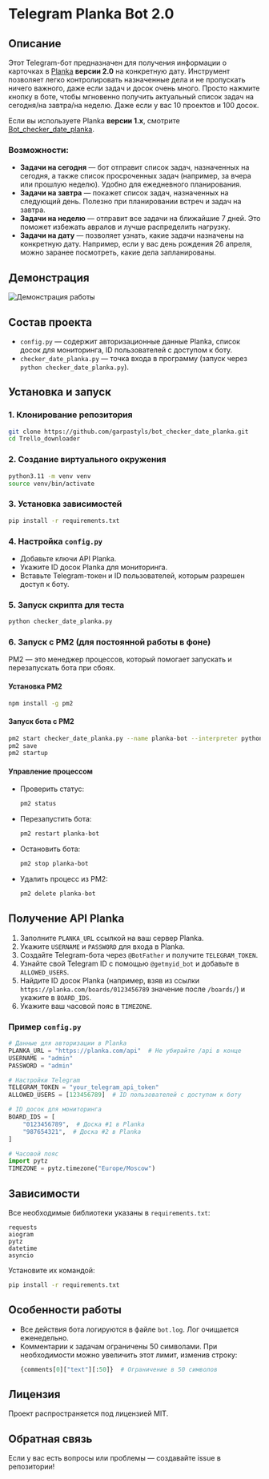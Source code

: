 # Telegram Planka Bot 2.0

## Описание

Этот Telegram-бот предназначен для получения информации о карточках в [Planka](https://github.com/plankanban/planka) **версии 2.0** на конкретную дату. Инструмент позволяет легко контролировать назначенные дела и не пропускать ничего важного, даже если задач и досок очень много. Просто нажмите кнопку в боте, чтобы мгновенно получить актуальный список задач на сегодня/на завтра/на неделю. Даже если у вас 10 проектов и 100 досок.

Если вы используете Planka **версии 1.x**, смотрите [Bot_checker_date_planka](https://github.com/john-gear/bot_checker_date_planka).

### Возможности:

- **Задачи на сегодня** — бот отправит список задач, назначенных на сегодня, а также список просроченных задач (например, за вчера или прошлую неделю). Удобно для ежедневного планирования.
- **Задачи на завтра** — покажет список задач, назначенных на следующий день. Полезно при планировании встреч и задач на завтра.
- **Задачи на неделю** — отправит все задачи на ближайшие 7 дней. Это поможет избежать авралов и лучше распределить нагрузку.
- **Задачи на дату** — позволяет узнать, какие задачи назначены на конкретную дату. Например, если у вас день рождения 26 апреля, можно заранее посмотреть, какие дела запланированы.

## Демонстрация
![Демонстрация работы](https://github.com/garpastyls/bot_checker_date_planka/blob/main/work_demonstration.gif)

## Состав проекта

- `config.py` — содержит авторизационные данные Planka, список досок для мониторинга, ID пользователей с доступом к боту.
- `checker_date_planka.py` — точка входа в программу (запуск через `python checker_date_planka.py`).

## Установка и запуск

### 1. Клонирование репозитория

```bash
git clone https://github.com/garpastyls/bot_checker_date_planka.git
cd Trello_downloader
```

### 2. Создание виртуального окружения

```bash
python3.11 -m venv venv
source venv/bin/activate
```

### 3. Установка зависимостей

```bash
pip install -r requirements.txt
```

### 4. Настройка `config.py`

- Добавьте ключи API Planka.
- Укажите ID досок Planka для мониторинга.
- Вставьте Telegram-токен и ID пользователей, которым разрешен доступ к боту.

### 5. Запуск скрипта для теста

```bash
python checker_date_planka.py
```

### 6. Запуск с PM2 (для постоянной работы в фоне)

PM2 — это менеджер процессов, который помогает запускать и перезапускать бота при сбоях.

#### Установка PM2

```bash
npm install -g pm2
```

#### Запуск бота с PM2

```bash
pm2 start checker_date_planka.py --name planka-bot --interpreter python3.11
pm2 save
pm2 startup
```

#### Управление процессом

- Проверить статус:
  ```bash
  pm2 status
  ```
- Перезапустить бота:
  ```bash
  pm2 restart planka-bot
  ```
- Остановить бота:
  ```bash
  pm2 stop planka-bot
  ```
- Удалить процесс из PM2:
  ```bash
  pm2 delete planka-bot
  ```

## Получение API Planka

1. Заполните `PLANKA_URL` ссылкой на ваш сервер Planka.
2. Укажите `USERNAME` и `PASSWORD` для входа в Planka.
3. Создайте Telegram-бота через `@BotFather` и получите `TELEGRAM_TOKEN`.
4. Узнайте свой Telegram ID с помощью `@getmyid_bot` и добавьте в `ALLOWED_USERS`.
5. Найдите ID досок Planka (например, взяв из ссылки `https://planka.com/boards/0123456789` значение после `/boards/`) и укажите в `BOARD_IDS`.
6. Укажите ваш часовой пояс в `TIMEZONE`.

### Пример `config.py`

```python
# Данные для авторизации в Planka
PLANKA_URL = "https://planka.com/api"  # Не убирайте /api в конце
USERNAME = "admin"
PASSWORD = "admin"

# Настройки Telegram
TELEGRAM_TOKEN = "your_telegram_api_token"
ALLOWED_USERS = [123456789]  # ID пользователей с доступом к боту

# ID досок для мониторинга
BOARD_IDS = [
    "0123456789",  # Доска #1 в Planka
    "987654321",  # Доска #2 в Planka
]

# Часовой пояс
import pytz
TIMEZONE = pytz.timezone("Europe/Moscow")
```

## Зависимости

Все необходимые библиотеки указаны в `requirements.txt`:

```
requests
aiogram
pytz
datetime
asyncio
```

Установите их командой:

```bash
pip install -r requirements.txt
```

## Особенности работы

- Все действия бота логируются в файле `bot.log`. Лог очищается еженедельно.
- Комментарии к задачам ограничены 50 символами. При необходимости можно увеличить этот лимит, изменив строку:
  ```python
  {comments[0]["text"][:50]}  # Ограничение в 50 символов
  ```

## Лицензия

Проект распространяется под лицензией MIT.

## Обратная связь

Если у вас есть вопросы или проблемы — создавайте issue в репозитории!
